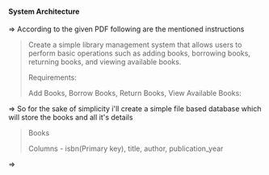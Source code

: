 #### System Architecture

=> According to the given PDF following are the mentioned instructions


> Create a simple library management system that allows users to perform basic operations such as adding books, borrowing books, returning books, and viewing available books.
>
> Requirements:
>
> Add Books, Borrow Books, Return Books, View Available Books:

=> So for the sake of simplicity i'll create a simple file based database which will store the books and all it's details

> Books
>
> Columns - isbn(Primary key), title, author, publication_year



=>
